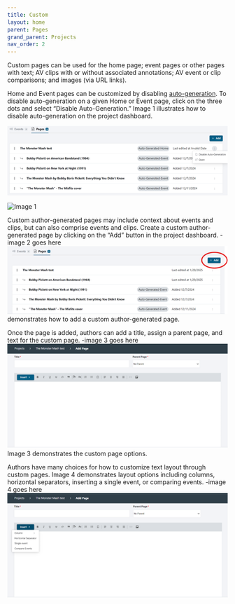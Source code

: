 ```yaml
---
title: Custom
layout: home
parent: Pages
grand_parent: Projects
nav_order: 2
---
```


Custom pages can be used for the home page; event pages or other pages with text; AV clips with or without associated annotations; AV event or clip comparisons; and images (via URL links).

Home and Event pages can be customized by disabling [auto-generation](https://avannotate.github.io/documentation/pages/auto/). To disable auto-generation on a given Home or Event page, click on the three dots and select “Disable Auto-Generation.” Image 1 illustrates how to disable auto-generation on the project dashboard.

![image 1 goes here](../assets/customimage1.png)


![Image 1](pages/assets/)

Custom author-generated pages may include context about events and clips, but can also comprise events and clips. Create a custom author-generated page by clicking on the “Add” button in the project dashboard. 
-image 2 goes here 
![Image 2](assets/customimage2.png) demonstrates how to add a custom author-generated page.

Once the page is added, authors can add a title, assign a parent page, and text for the custom page. 
-image 3 goes here
![Image 3](assets/customimage3.png) Image 3 demonstrates the custom page options.

Authors have many choices for how to customize text layout through custom pages. Image 4 demonstrates layout options including columns, horizontal separators, inserting a single event, or comparing events.
-image 4 goes here
![Image 4](assets/customimage4.png)








